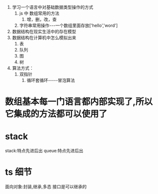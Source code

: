 1. 学习一个语言中对基础数据类型操作的方式
   1. js 中 数组常用的方法
      1. 增，删，改，查
   2. 字符串常用操作---一个数组里面存放['hello','word']
2. 数据结构在现实生活中的存在模型
3. 数据结构在计算机中怎么模拟出来
   1. 表
   2. 队列
   3. 图
   4. 树
4. 算法方式：
   1. 双指针
      1. 循环套循环-----冒泡算法

# 数组基本每一门语言都内部实现了,所以它集成的方法都可以使用了

# stack

stack:特点先进后出
queue:特点先进后出

# ts 细节

面向对象:封装,继承,多态
接口是可以继承的
